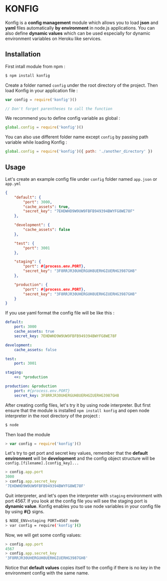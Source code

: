 KONFIG
======
Konfig is a **config management** module which allows you to load **json** and **yaml** files automatically **by environment** in node.js applications. You can also define **dynamic values** which can be used especially for dynamic environment variables on Heroku like services.

## Installation
First intall module from npm :
```bash
$ npm install konfig
```
Create a folder named ```config``` under the root directory of the project. Then load Konfig in your application file :
```javascript
var config = require('konfig')()

// Don't forget parentheses to call the function
```

We recommend you to define config variable as global :
```javascript
global.config = require('konfig')()
```

You can also use different folder name except ```config``` by passing path variable while loading Konfig :
```javascript
global.config = require('konfig')({ path: './another_directory' })
```

## Usage

Let's create an example config file under ```config``` folder named ```app.json``` or ```app.yml```

```json
{
    "default": {
        "port": 3000,
        "cache_assets": true,
        "secret_key": "7EHDWHD9W9UW9FBFB949394BWYFG8WE78F"
    },

    "development": {
        "cache_assets": false
    },

    "test": {
        "port": 3001
    },

    "staging": {
        "port": #{process.env.PORT},
        "secret_key": "3F8RRJR30UHERGUH8UERHGIUERHG3987GH8"
    },

    "production": {
        "port": #{process.env.PORT},
        "secret_key": "3F8RRJR30UHERGUH8UERHGIUERHG3987GH8"
    }
}
```

If you use yaml format the config file will be like this :

```yaml
default:
    port: 3000
    cache_assets: true
    secret_key: 7EHDWHD9W9UW9FBFB949394BWYFG8WE78F

development:
    cache_assets: false

test:
    port: 3001

staging:
    <<: *production

production: &production
    port: #{process.env.PORT}
    secret_key: 3F8RRJR30UHERGUH8UERHGIUERHG3987GH8

```

After creating config files, let's try it by using node interpreter. But first ensure that the module is installed ```npm install konfig``` and open node interpreter in the root directory of the project :

```bash
$ node
```
Then load the module
```javascript
> var config = require('konfig')()
```
Let's try to get port and secret key values, remember that the **default environment** will be **development** and the config object structure will be ```config.[filename].[config_key]...```
```javascript
> config.app.port
3000
> config.app.secret_key
'7EHDWHD9W9UW9FBFB949394BWYFG8WE78F'
```
Quit interpreter, and let's open the interpreter with ```staging``` environment with port 4567. If you look at the config file you will see the staging port is **dynamic value**. Konfig enables you to use node variables in your config file by using **#{}** signs.
```bash
$ NODE_ENV=staging PORT=4567 node
> var config = require('konfig')()
```
Now, we will get some config values:
```javascript
> config.app.port
4567
> config.app.secret_key
'3F8RRJR30UHERGUH8UERHGIUERHG3987GH8'
```

Notice that **default values** copies itself to the config if there is no key in the environment config with the same name.